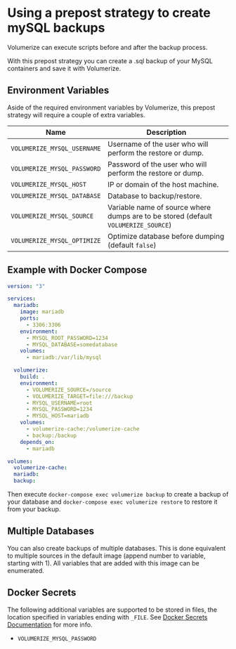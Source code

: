 # Using a prepost strategy to create mySQL backups

Volumerize can execute scripts before and after the backup process.

With this prepost strategy you can create a .sql backup of your MySQL containers and save it with Volumerize.

## Environment Variables

Aside of the required environment variables by Volumerize, this prepost strategy will require a couple of extra variables.

| Name                        | Description                                                                        |
| --------------------------- | ---------------------------------------------------------------------------------- |
| `VOLUMERIZE_MYSQL_USERNAME` | Username of the user who will perform the restore or dump.                         |
| `VOLUMERIZE_MYSQL_PASSWORD` | Password of the user who will perform the restore or dump.                         |
| `VOLUMERIZE_MYSQL_HOST`     | IP or domain of the host machine.                                                  |
| `VOLUMERIZE_MYSQL_DATABASE` | Database to backup/restore.                                                        |
| `VOLUMERIZE_MYSQL_SOURCE`   | Variable name of source where dumps are to be stored (default `VOLUMERIZE_SOURCE`) |
| `VOLUMERIZE_MYSQL_OPTIMIZE` | Optimize database before dumping (default `false`)                                 |

## Example with Docker Compose

```YAML
version: "3"

services:
  mariadb:
    image: mariadb
    ports:
      - 3306:3306
    environment:
      - MYSQL_ROOT_PASSWORD=1234
      - MYSQL_DATABASE=somedatabase
    volumes:
      - mariadb:/var/lib/mysql

  volumerize:
    build: .
    environment:
      - VOLUMERIZE_SOURCE=/source
      - VOLUMERIZE_TARGET=file:///backup
      - MYSQL_USERNAME=root
      - MYSQL_PASSWORD=1234
      - MYSQL_HOST=mariadb
    volumes:
      - volumerize-cache:/volumerize-cache
      - backup:/backup
    depends_on:
      - mariadb

volumes:
  volumerize-cache:
  mariadb:
  backup:
```

Then execute `docker-compose exec volumerize backup` to create a backup of your database and `docker-compose exec volumerize restore` to restore it from your backup.

## Multiple Databases

You can also create backups of multiple databases. This is done equivalent to multiple sources in the default image (append number to variable, starting with 1). All variables that are added with this image can be enumerated.

## Docker Secrets

The following additional variables are supported to be stored in files, the location specified in variables ending with `_FILE`. See [Docker Secrets Documentation](https://docs.docker.com/engine/swarm/secrets/) for more info.

- `VOLUMERIZE_MYSQL_PASSWORD`
